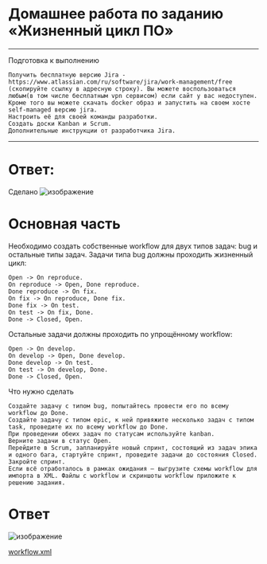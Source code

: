 # Домашнее  работа по заданию  «Жизненный цикл ПО»
----

Подготовка к выполнению

    Получить бесплатную версию Jira - https://www.atlassian.com/ru/software/jira/work-management/free (скопируйте ссылку в адресную строку). Вы можете воспользоваться любым(в том числе бесплатным vpn сервисом) если сайт у вас недоступен. Кроме того вы можете скачать docker образ и запустить на своем хосте self-managed версию jira.
    Настроить её для своей команды разработки.
    Создать доски Kanban и Scrum.
    Дополнительные инструкции от разработчика Jira.
----

# Ответ:
Сделано 
![изображение](https://github.com/Vadim-Nazarov/netologi/assets/107613708/5191d50c-25e8-4818-bc4d-bdf9ddc6fca5)

# Основная часть

Необходимо создать собственные workflow для двух типов задач: bug и остальные типы задач. Задачи типа bug должны проходить жизненный цикл:

    Open -> On reproduce.
    On reproduce -> Open, Done reproduce.
    Done reproduce -> On fix.
    On fix -> On reproduce, Done fix.
    Done fix -> On test.
    On test -> On fix, Done.
    Done -> Closed, Open.

Остальные задачи должны проходить по упрощённому workflow:

    Open -> On develop.
    On develop -> Open, Done develop.
    Done develop -> On test.
    On test -> On develop, Done.
    Done -> Closed, Open.

Что нужно сделать

    Создайте задачу с типом bug, попытайтесь провести его по всему workflow до Done.
    Создайте задачу с типом epic, к ней привяжите несколько задач с типом task, проведите их по всему workflow до Done.
    При проведении обеих задач по статусам используйте kanban.
    Верните задачи в статус Open.
    Перейдите в Scrum, запланируйте новый спринт, состоящий из задач эпика и одного бага, стартуйте спринт, проведите задачи до состояния Closed. Закройте спринт.
    Если всё отработалось в рамках ожидания — выгрузите схемы workflow для импорта в XML. Файлы с workflow и скриншоты workflow приложите к решению задания.

# Ответ

![изображение](https://github.com/Vadim-Nazarov/netologi/assets/107613708/d63c79db-dbb8-4a88-b924-0a9ab2b7844f)


[workflow.xml](https://github.com/Vadim-Nazarov/netologi/blob/main/ans/09%20-%20jira/workflow.xml)
    



